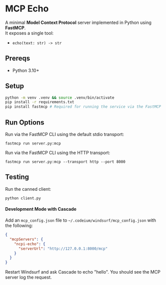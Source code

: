 # MCP Echo

A minimal **Model Context Protocol** server implemented in Python using **FastMCP**.  
It exposes a single tool:

- `echo(text: str) -> str`

## Prereqs

- Python 3.10+


## Setup

```bash
python -m venv .venv && source .venv/bin/activate
pip install -r requirements.txt
pip install fastmcp # Required for running the service via the FastMCP CLI
```

## Run Options

Run via the FastMCP CLI using the default stdio transport:

```
fastmcp run server.py:mcp
```

Run via the FastMCP CLI using the HTTP transport:

```
fastmcp run server.py:mcp --transport http --port 8000
```

## Testing

Run the canned client:

```
python client.py
```

#### Development Mode with Cascade

Add an `mcp_config.json` file to `~/.codeium/windsurf/mcp_config.json` with the following:

```json
{
  "mcpServers": {
    "ncpi-echo": {
      "serverUrl": "http://127.0.0.1:8000/mcp"
    }
  }
}
```

Restart Windsurf and ask Cascade to echo "hello". You should see the MCP server log the request.